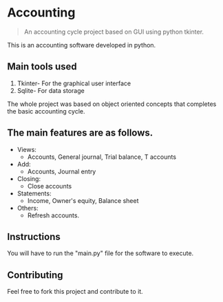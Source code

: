 # Accounting
> An accounting cycle project based on GUI using python tkinter.

This is an accounting software developed in python.

## Main tools used
1) Tkinter- For the graphical user interface
2) Sqlite-  For data storage

The whole project was based on object oriented concepts that completes the basic accounting cycle.

## The main features are as follows.
* Views:
  * Accounts, General journal, Trial balance, T accounts
* Add:
  * Accounts, Journal entry
* Closing:
  * Close accounts
* Statements:
  * Income, Owner's equity, Balance sheet
* Others:
  * Refresh accounts.
  
## Instructions
You will have to run the "main.py" file for the software to execute.


## Contributing
Feel free to fork this project and contribute to it.
